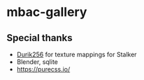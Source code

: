 # mbac-gallery

## Special thanks

- [Durik256](https://github.com/Durik256) for texture mappings for Stalker
- Blender, sqlite
- https://purecss.io/
